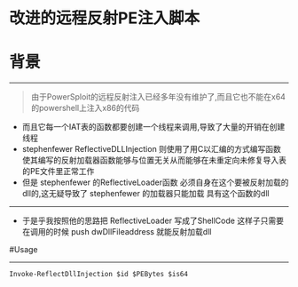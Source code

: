 # 改进的远程反射PE注入脚本
# 背景
___
> 由于PowerSploit的远程反射注入已经多年没有维护了,而且它也不能在x64的powershell上注入x86的代码  
* 而且它每一个IAT表的函数都要创建一个线程来调用,导致了大量的开销在创建线程 
* stephenfewer ReflectiveDLLInjection 则使用了用C以汇编的方式编写函数使其编写的反射加载器函数能够与位置无关从而能够在未重定向未修复导入表的PE文件里正常工作  
* 但是 stephenfewer 的ReflectiveLoader函数 必须自身在这个要被反射加载的dll的,这无疑导致了 stephenfewer 的加载器只能加载 具有这个函数的dll  
____
* 于是乎我按照他的思路把 ReflectiveLoader 写成了ShellCode 这样子只需要在调用的时候 push dwDllFileaddress 就能反射加载dll    

#Usage
___
`Invoke-ReflectDllInjection $id $PEBytes $is64` 
